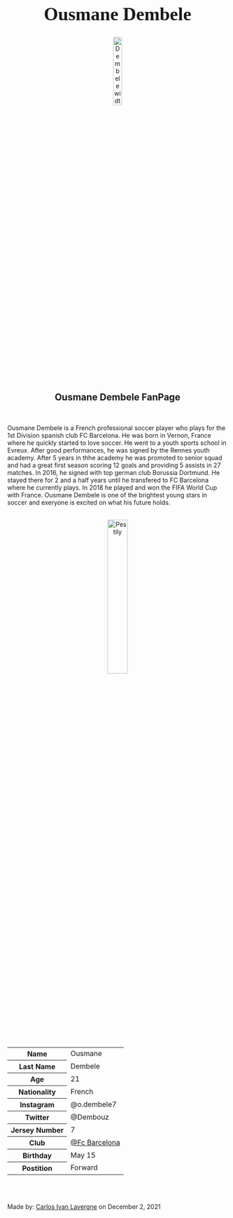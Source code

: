 
<h1 style="font-family:Brush Script MT; font-size:300%;" align="center" > <b> Ousmane Dembele </b></h1>

<div align="center">
    <img    src="https://www.fcbarcelona.com/photo-resources/2021/08/17/b0a62a31-b955-4c78-8e6f-6690e22ffbb3/mini_11-OUSMANE-DEMBELE-1A-EQUIPACIO-004.png?width=624&height=368"
            title="Dembele
            width="20%"
            height="20%" 
            />
</div>

<h2 align="center" > Ousmane Dembele FanPage </h2>

<br>

<p>
    Ousmane Dembele is a French professional soccer player who plays for the 1st Division spanish club FC Barcelona. He was born in Vernon, France where he quickly started to love soccer. He went to a youth sports school in Evreux. After good performances, he was signed by the Rennes youth academy. After 5 years in thhe academy he was promoted to senior squad and had a great first season scoring 12 goals and providing 5 assists in 27 matches. In 2016, he signed with top german club Borussia Dortmund. He stayed there for 2 and a half years until he transfered to FC Barcelona where he currently plays. In 2018 he played and won the FIFA World Cup with France. Ousmane Dembele is one of the brightest young stars in soccer and exeryone is excited on what his future holds.
                  </p>

<br>

<div align="center">
    <img    src="https://pbs.twimg.com/media/DnJiSdXWsAAHvLc.jpg"
            title="Pestily"
            width="30%
            height="30%" 
            />
</div>

<br>


<table>
    <tr>
        <th>Name</th>
        <td>Ousmane</td>
    </tr>
    <tr>
       <th>Last Name</th>
        <td>Dembele</td>
    </tr>
    <tr>
        <th>Age</th>
        <td>21</td>
    </tr>
        <tr>
        <th>Nationality</th>
        <td>French</td>
    </tr>
    <tr>
        <th>Instagram</th>
        <td>@o.dembele7</td>
    </tr>
    <tr>
        <th>Twitter</th>
        <td>@Dembouz</td>
    </tr>
    <tr>
        <th>Jersey Number</th>
        <td>7</td>
    </tr>
    <tr>
        <th>Club</th>
        <td><a href="https://www.fcbarcelona.com/en/"> @Fc Barcelona </a></td>
    </tr>
    <tr>
        <th>Birthday</th>
        <td>May 15</td>
    </tr>
    <tr>
        <th>Postition</th>
        <td>Forward</th>
</table>


<br><br>

<p>
    Made by: <u>Carlos Ivan Lavergne</u> on December 2, 2021
</p>
